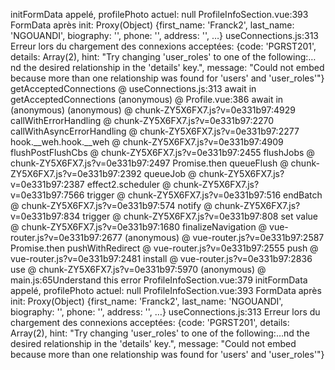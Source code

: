 initFormData appelé, profilePhoto actuel: null
ProfileInfoSection.vue:393 FormData après init: Proxy(Object) {first_name: 'Franck2', last_name: 'NGOUANDI', biography: '', phone: '', address: '', …}
useConnections.js:313 Erreur lors du chargement des connexions acceptées: {code: 'PGRST201', details: Array(2), hint: "Try changing 'user_roles' to one of the following:…nd the desired relationship in the 'details' key.", message: "Could not embed because more than one relationship was found for 'users' and 'user_roles'"}
getAcceptedConnections @ useConnections.js:313
await in getAcceptedConnections
(anonymous) @ Profile.vue:386
await in (anonymous)
(anonymous) @ chunk-ZY5X6FX7.js?v=0e331b97:4929
callWithErrorHandling @ chunk-ZY5X6FX7.js?v=0e331b97:2270
callWithAsyncErrorHandling @ chunk-ZY5X6FX7.js?v=0e331b97:2277
hook.__weh.hook.__weh @ chunk-ZY5X6FX7.js?v=0e331b97:4909
flushPostFlushCbs @ chunk-ZY5X6FX7.js?v=0e331b97:2455
flushJobs @ chunk-ZY5X6FX7.js?v=0e331b97:2497
Promise.then
queueFlush @ chunk-ZY5X6FX7.js?v=0e331b97:2392
queueJob @ chunk-ZY5X6FX7.js?v=0e331b97:2387
effect2.scheduler @ chunk-ZY5X6FX7.js?v=0e331b97:7566
trigger @ chunk-ZY5X6FX7.js?v=0e331b97:516
endBatch @ chunk-ZY5X6FX7.js?v=0e331b97:574
notify @ chunk-ZY5X6FX7.js?v=0e331b97:834
trigger @ chunk-ZY5X6FX7.js?v=0e331b97:808
set value @ chunk-ZY5X6FX7.js?v=0e331b97:1680
finalizeNavigation @ vue-router.js?v=0e331b97:2677
(anonymous) @ vue-router.js?v=0e331b97:2587
Promise.then
pushWithRedirect @ vue-router.js?v=0e331b97:2555
push @ vue-router.js?v=0e331b97:2481
install @ vue-router.js?v=0e331b97:2836
use @ chunk-ZY5X6FX7.js?v=0e331b97:5970
(anonymous) @ main.js:65Understand this error
ProfileInfoSection.vue:379 initFormData appelé, profilePhoto actuel: null
ProfileInfoSection.vue:393 FormData après init: Proxy(Object) {first_name: 'Franck2', last_name: 'NGOUANDI', biography: '', phone: '', address: '', …}
useConnections.js:313 Erreur lors du chargement des connexions acceptées: {code: 'PGRST201', details: Array(2), hint: "Try changing 'user_roles' to one of the following:…nd the desired relationship in the 'details' key.", message: "Could not embed because more than one relationship was found for 'users' and 'user_roles'"}